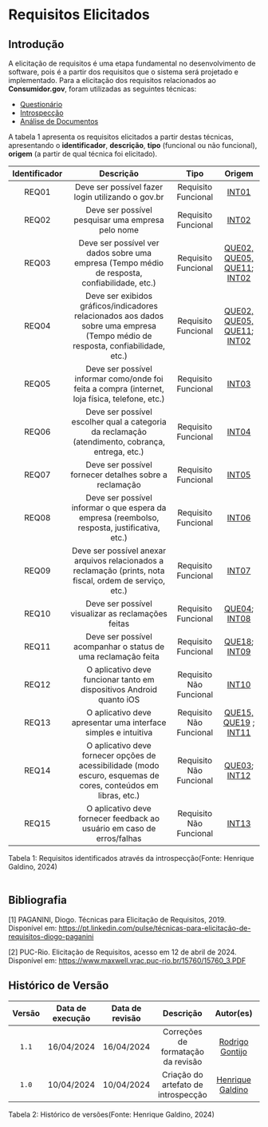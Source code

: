 # Requisitos Elicitados

## Introdução

A elicitação de requisitos é uma etapa fundamental no desenvolvimento de software, pois é a partir dos requisitos que o sistema será projetado e implementado. Para a elicitação dos requisitos relacionados ao **Consumidor.gov**, foram utilizadas as seguintes técnicas:

- [Questionário](https://requisitos-de-software.github.io/2024.1-Consumidor.gov/Elicitação/Questionário/)
- [Introspecção](https://requisitos-de-software.github.io/2024.1-Consumidor.gov/Elicitação/introspec/)
- [Análise de Documentos](https://github.com/Requisitos-de-Software/2024.1-Consumidor.gov/blob/main/docs/Elicita%C3%A7%C3%A3o/analiseDoc.md)

A tabela 1 apresenta os requisitos elicitados a partir destas técnicas, apresentando o **identificador**, **descrição**, **tipo** (funcional ou não funcional), **origem** (a partir de qual técnica foi elicitado).

| Identificador  |     Descrição    | Tipo  | Origem|
| :-: | :----------------------------------------: | :--------------------: |:------------------:|
| REQ01 | Deve ser possível fazer login utilizando o gov.br | Requisito Funcional |[INT01](https://requisitos-de-software.github.io/2024.1-Consumidor.gov/Elicitação/introspec/#metodologia)|
| REQ02 | Deve ser possível pesquisar uma empresa pelo nome | Requisito Funcional |[INT02](https://requisitos-de-software.github.io/2024.1-Consumidor.gov/Elicitação/introspec/#metodologia)|
| REQ03 | Deve ser possível ver dados sobre uma empresa (Tempo médio de resposta, confiabilidade, etc.) | Requisito Funcional |[QUE02, QUE05, QUE11](https://requisitos-de-software.github.io/2024.1-Consumidor.gov/Elicitação/Questionário/#possiveis-requisitos);  [INT02](https://requisitos-de-software.github.io/2024.1-Consumidor.gov/Elicitação/introspec/#metodologia)|
| REQ04 | Deve ser exibidos gráficos/indicadores relacionados aos dados sobre uma empresa (Tempo médio de resposta, confiabilidade, etc.) | Requisito Funcional |[QUE02, QUE05, QUE11](https://requisitos-de-software.github.io/2024.1-Consumidor.gov/Elicitação/Questionário/#possiveis-requisitos);  [INT02](https://requisitos-de-software.github.io/2024.1-Consumidor.gov/Elicitação/introspec/#metodologia)|
| REQ05 | Deve ser possível informar como/onde foi feita a compra (internet, loja física, telefone, etc.) | Requisito Funcional |[INT03](https://requisitos-de-software.github.io/2024.1-Consumidor.gov/Elicitação/introspec/#metodologia)|
| REQ06 | Deve ser possível escolher qual a categoria da reclamação (atendimento, cobrança, entrega, etc.) | Requisito Funcional |[INT04](https://requisitos-de-software.github.io/2024.1-Consumidor.gov/Elicitação/introspec/#metodologia)|
| REQ07 | Deve ser possível fornecer detalhes sobre a reclamação | Requisito Funcional |[INT05](https://requisitos-de-software.github.io/2024.1-Consumidor.gov/Elicitação/introspec/#metodologia)|
| REQ08 | Deve ser possível informar o que espera da empresa (reembolso, resposta, justificativa, etc.) | Requisito Funcional |[INT06](https://requisitos-de-software.github.io/2024.1-Consumidor.gov/Elicitação/introspec/#metodologia)|
| REQ09 | Deve ser possível anexar arquivos relacionados a reclamação (prints, nota fiscal, ordem de serviço, etc.) | Requisito Funcional |[INT07](https://requisitos-de-software.github.io/2024.1-Consumidor.gov/Elicitação/introspec/#metodologia)|
| REQ10 | Deve ser possível visualizar as reclamações feitas | Requisito Funcional | [QUE04](https://requisitos-de-software.github.io/2024.1-Consumidor.gov/Elicitação/Questionário/#possiveis-requisitos); [INT08](https://requisitos-de-software.github.io/2024.1-Consumidor.gov/Elicitação/introspec/#metodologia) |
| REQ11 | Deve ser possível acompanhar o status de uma reclamação feita | Requisito Funcional |[QUE18](https://requisitos-de-software.github.io/2024.1-Consumidor.gov/Elicitação/Questionário/#possiveis-requisitos);  [INT09](https://requisitos-de-software.github.io/2024.1-Consumidor.gov/Elicitação/introspec/#metodologia)|
| REQ12 | O aplicativo deve funcionar tanto em dispositivos Android quanto iOS | Requisito Não Funcional |[INT10](https://requisitos-de-software.github.io/2024.1-Consumidor.gov/Elicitação/introspec/#metodologia)|
| REQ13 | O aplicativo deve apresentar uma interface simples e intuitiva | Requisito Não Funcional |[QUE15, QUE19](https://requisitos-de-software.github.io/2024.1-Consumidor.gov/Elicitação/Questionário/#possiveis-requisitos) ; [INT11](https://requisitos-de-software.github.io/2024.1-Consumidor.gov/Elicitação/introspec/#metodologia)|
| REQ14 | O aplicativo deve fornecer opções de acessibilidade (modo escuro, esquemas de cores, conteúdos em libras, etc.) | Requisito Não Funcional |[QUE03](https://requisitos-de-software.github.io/2024.1-Consumidor.gov/Elicitação/Questionário/#possiveis-requisitos); [INT12](https://requisitos-de-software.github.io/2024.1-Consumidor.gov/Elicitação/introspec/#metodologia)|
| REQ15 | O aplicativo deve fornecer feedback ao usuário em caso de erros/falhas | Requisito Não Funcional |[INT13](https://requisitos-de-software.github.io/2024.1-Consumidor.gov/Elicitação/introspec/#metodologia)|

<div align="center">
<figcaption align="left">Tabela 1: Requisitos identificados através da introspecção(Fonte: Henrique Galdino, 2024)</figcaption>
</div>
<br/>

## Bibliografia

[1] PAGANINI, Diogo. Técnicas para Elicitação de Requisitos, 2019. Disponível em: <https://pt.linkedin.com/pulse/técnicas-para-elicitação-de-requisitos-diogo-paganini>

[2] PUC-Rio. Elicitação de Requisitos, acesso em 12 de abril de 2024. Disponível em: <https://www.maxwell.vrac.puc-rio.br/15760/15760_3.PDF>


## Histórico de Versão
| Versão | Data de execução | Data de revisão |  Descrição            | Autor(es)         | Revisor(es)  |
| :------: | :----------: | :--------: | :--------------------: | :-------------: | :----------: |
| `1.1` | 16/04/2024  | 16/04/2024 | Correções de formatação da revisão | [Rodrigo Gontijo](https://github.com/rodrigogontijoo) | [Guilherme Meister](https://github.com/gmeister18) |
| `1.0` | 10/04/2024  | 10/04/2024 | Criação do artefato de introspecção | [Henrique Galdino](https://github.com/hgaldino05) | [Igor Thiago](https://github.com/alladin-51) |
<div align="center">
<figcaption align="left">Tabela 2: Histórico de versões(Fonte: Henrique Galdino, 2024)</figcaption>
</div>
<br/>
